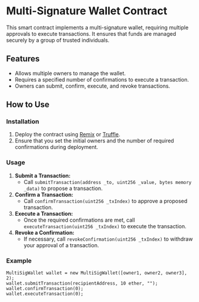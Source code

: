 # Multi-Signature Wallet Contract

This smart contract implements a multi-signature wallet, requiring multiple approvals to execute transactions. It ensures that funds are managed securely by a group of trusted individuals.

## Features

- Allows multiple owners to manage the wallet.
- Requires a specified number of confirmations to execute a transaction.
- Owners can submit, confirm, execute, and revoke transactions.

## How to Use

### Installation
1. Deploy the contract using [Remix](https://remix.ethereum.org/) or [Truffle](https://www.trufflesuite.com/).
2. Ensure that you set the initial owners and the number of required confirmations during deployment.

### Usage
1. **Submit a Transaction:**
   - Call `submitTransaction(address _to, uint256 _value, bytes memory _data)` to propose a transaction.
2. **Confirm a Transaction:**
   - Call `confirmTransaction(uint256 _txIndex)` to approve a proposed transaction.
3. **Execute a Transaction:**
   - Once the required confirmations are met, call `executeTransaction(uint256 _txIndex)` to execute the transaction.
4. **Revoke a Confirmation:**
   - If necessary, call `revokeConfirmation(uint256 _txIndex)` to withdraw your approval of a transaction.

### Example
```solidity
MultiSigWallet wallet = new MultiSigWallet([owner1, owner2, owner3], 2);
wallet.submitTransaction(recipientAddress, 10 ether, "");
wallet.confirmTransaction(0);
wallet.executeTransaction(0);
